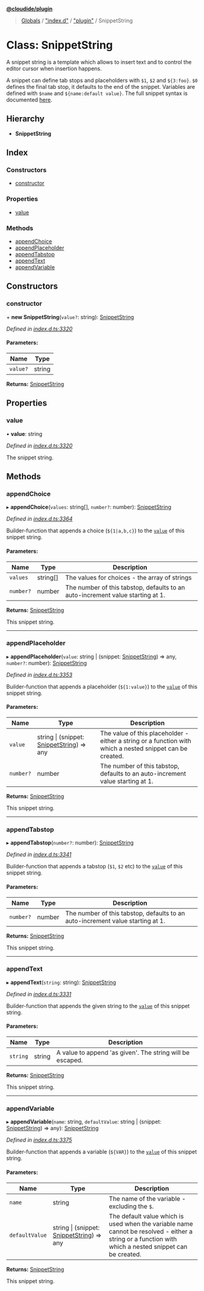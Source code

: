 **[@cloudide/plugin](../README.md)**

> [Globals](../README.md) / ["index.d"](../modules/_index_d_.md) / ["plugin"](../modules/_index_d_._plugin_.md) / SnippetString

# Class: SnippetString

A snippet string is a template which allows to insert text
and to control the editor cursor when insertion happens.

A snippet can define tab stops and placeholders with `$1`, `$2`
and `${3:foo}`. `$0` defines the final tab stop, it defaults to
the end of the snippet. Variables are defined with `$name` and
`${name:default value}`. The full snippet syntax is documented
[here](https://code.visualstudio.com/docs/editor/userdefinedsnippets#_creating-your-own-snippets).

## Hierarchy

* **SnippetString**

## Index

### Constructors

* [constructor](_index_d_._plugin_.snippetstring.md#constructor)

### Properties

* [value](_index_d_._plugin_.snippetstring.md#value)

### Methods

* [appendChoice](_index_d_._plugin_.snippetstring.md#appendchoice)
* [appendPlaceholder](_index_d_._plugin_.snippetstring.md#appendplaceholder)
* [appendTabstop](_index_d_._plugin_.snippetstring.md#appendtabstop)
* [appendText](_index_d_._plugin_.snippetstring.md#appendtext)
* [appendVariable](_index_d_._plugin_.snippetstring.md#appendvariable)

## Constructors

### constructor

\+ **new SnippetString**(`value?`: string): [SnippetString](_index_d_._plugin_.snippetstring.md)

*Defined in [index.d.ts:3320](https://github.com/shuyaqian/cloudide-plugin-api/blob/9d985be/index.d.ts#L3320)*

#### Parameters:

Name | Type |
------ | ------ |
`value?` | string |

**Returns:** [SnippetString](_index_d_._plugin_.snippetstring.md)

## Properties

### value

•  **value**: string

*Defined in [index.d.ts:3320](https://github.com/shuyaqian/cloudide-plugin-api/blob/9d985be/index.d.ts#L3320)*

The snippet string.

## Methods

### appendChoice

▸ **appendChoice**(`values`: string[], `number?`: number): [SnippetString](_index_d_._plugin_.snippetstring.md)

*Defined in [index.d.ts:3364](https://github.com/shuyaqian/cloudide-plugin-api/blob/9d985be/index.d.ts#L3364)*

Builder-function that appends a choice (`${1|a,b,c}`) to
the [`value`](#SnippetString.value) of this snippet string.

#### Parameters:

Name | Type | Description |
------ | ------ | ------ |
`values` | string[] | The values for choices - the array of strings |
`number?` | number | The number of this tabstop, defaults to an auto-increment value starting at 1. |

**Returns:** [SnippetString](_index_d_._plugin_.snippetstring.md)

This snippet string.

___

### appendPlaceholder

▸ **appendPlaceholder**(`value`: string \| (snippet: [SnippetString](_index_d_._plugin_.snippetstring.md)) => any, `number?`: number): [SnippetString](_index_d_._plugin_.snippetstring.md)

*Defined in [index.d.ts:3353](https://github.com/shuyaqian/cloudide-plugin-api/blob/9d985be/index.d.ts#L3353)*

Builder-function that appends a placeholder (`${1:value}`) to
the [`value`](#SnippetString.value) of this snippet string.

#### Parameters:

Name | Type | Description |
------ | ------ | ------ |
`value` | string \| (snippet: [SnippetString](_index_d_._plugin_.snippetstring.md)) => any | The value of this placeholder - either a string or a function with which a nested snippet can be created. |
`number?` | number | The number of this tabstop, defaults to an auto-increment value starting at 1. |

**Returns:** [SnippetString](_index_d_._plugin_.snippetstring.md)

This snippet string.

___

### appendTabstop

▸ **appendTabstop**(`number?`: number): [SnippetString](_index_d_._plugin_.snippetstring.md)

*Defined in [index.d.ts:3341](https://github.com/shuyaqian/cloudide-plugin-api/blob/9d985be/index.d.ts#L3341)*

Builder-function that appends a tabstop (`$1`, `$2` etc) to
the [`value`](#SnippetString.value) of this snippet string.

#### Parameters:

Name | Type | Description |
------ | ------ | ------ |
`number?` | number | The number of this tabstop, defaults to an auto-increment value starting at 1. |

**Returns:** [SnippetString](_index_d_._plugin_.snippetstring.md)

This snippet string.

___

### appendText

▸ **appendText**(`string`: string): [SnippetString](_index_d_._plugin_.snippetstring.md)

*Defined in [index.d.ts:3331](https://github.com/shuyaqian/cloudide-plugin-api/blob/9d985be/index.d.ts#L3331)*

Builder-function that appends the given string to
the [`value`](#SnippetString.value) of this snippet string.

#### Parameters:

Name | Type | Description |
------ | ------ | ------ |
`string` | string | A value to append 'as given'. The string will be escaped. |

**Returns:** [SnippetString](_index_d_._plugin_.snippetstring.md)

This snippet string.

___

### appendVariable

▸ **appendVariable**(`name`: string, `defaultValue`: string \| (snippet: [SnippetString](_index_d_._plugin_.snippetstring.md)) => any): [SnippetString](_index_d_._plugin_.snippetstring.md)

*Defined in [index.d.ts:3375](https://github.com/shuyaqian/cloudide-plugin-api/blob/9d985be/index.d.ts#L3375)*

Builder-function that appends a variable (`${VAR}`) to
the [`value`](#SnippetString.value) of this snippet string.

#### Parameters:

Name | Type | Description |
------ | ------ | ------ |
`name` | string | The name of the variable - excluding the `$`. |
`defaultValue` | string \| (snippet: [SnippetString](_index_d_._plugin_.snippetstring.md)) => any | The default value which is used when the variable name cannot be resolved - either a string or a function with which a nested snippet can be created. |

**Returns:** [SnippetString](_index_d_._plugin_.snippetstring.md)

This snippet string.
